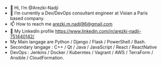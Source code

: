 - 👋 Hi, I’m @Arezki-Nadji
- 🌱 I’m currently a Dev/DevOps consultant engineer at Visian a Paris based company.
- 📫 How to reach me arezki.m.nadji96@gmail.com
- :link: My LinkedIn profile https://www.linkedin.com/in/arezki-nadji-751440142/
- My Main langage are Python / Django / Flask / PowerShell / Bash.
- Secondary langage : C++ / Qt / Java / JavaScript / React / ReactNative
- DevOps : Jenkins / Docker / Kuberntes / Vagrant / AWS / TerraForm / Ansible / CloudFormation.

